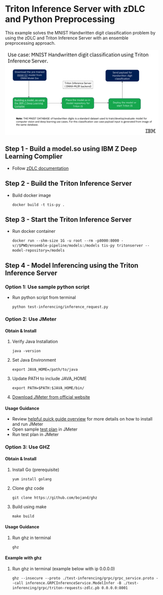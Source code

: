 # Triton Inference Server with zDLC and Python Preprocessing
This example solves the MNIST Handwritten digit classification problem by using the zDLC and Triton Inference Server with an ensemble preprocessing approach.

![architecture](./imgs/architecture.png)

## Step 1 - Build a model.so using IBM Z Deep Learning Complier
- Follow [zDLC documentation](https://github.com/IBM/zDLC)

## Step 2 - Build the Triton Inference Server
- Build docker image
    ```
    docker build -t tis-py .
    ```

## Step 3 - Start the Triton Inference Server
- Run docker container
    ```
    docker run --shm-size 1G -u root --rm -p8000:8000 -v//$PWD/ensemble-pipeline/models:/models tis-py tritonserver --model-repository=/models
    ```

## Step 4 - Model Inferencing using the Triton Inference Server

### Option 1: Use sample python script
- Run python script from terminal
    ```
    python test-inferencing/inference_request.py
    ```

### Option 2: Use JMeter
#### Obtain & Install
1. Verify Java Installation
    ```
    java -version
    ```
2. Set Java Environment
    ```
    export JAVA_HOME=/path/to/java
    ```
3. Update PATH to include JAVA_HOME
    ```
    export PATH=$PATH:$JAVA_HOME/bin/
    ```
3. [Download JMeter from official website](https://jmeter.apache.org/download_jmeter.cgi)

#### Usage Guidance
- Review [helpful quick guide overview](https://www.tutorialspoint.com/jmeter/jmeter_quick_guide.htm) for more details on how to install and run JMeter
- Open sample [test plan](https://github.ibm.com/AIonZ/triton-zDLC-py-preprocess/blob/main/test-inferencing/Triton_zDLC_Test.jmx) in JMeter
- Run test plan in JMeter

### Option 3: Use GHZ
#### Obtain & Install
1. Install Go (prerequisite)
    ```
    yum install golang
    ```
2. Clone ghz code
    ```
    git clone https://github.com/bojand/ghz
    ```
3. Build using make
    ```
    make build
    ```

#### Usage Guidance
1. Run ghz in terminal
    ```
    ghz
    ```

#### Example with ghz
1. Run ghz in terminal (example below with ip 0.0.0.0)
    ```
    ghz --insecure --proto ./test-inferencing/grpc/grpc_service.proto --call inference.GRPCInferenceService.ModelInfer -B ./test-inferencing/grpc/triton-requests-zdlc.pb 0.0.0.0:8001
    ```